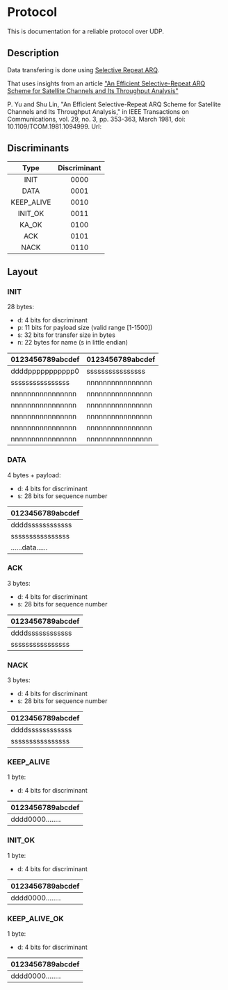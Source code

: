 # Protocol

This is documentation for a reliable protocol over UDP.

<!--  TODO: Should I have a checksum? -->
<!--  TODO: After it done, add a message that it is not designed for cases where packets could be cloned -->

## Description

Data transfering is done using
[Selective Repeat ARQ](https://en.wikipedia.org/wiki/Selective_Repeat_ARQ).

That uses insights from an article
["An Efficient Selective-Repeat ARQ Scheme for Satellite Channels and Its Throughput Analysis"](https://ieeexplore.ieee.org/document/1094999)

P. Yu and Shu Lin, "An Efficient Selective-Repeat ARQ Scheme for Satellite
Channels and Its Throughput Analysis," in IEEE Transactions on Communications,
vol. 29, no. 3, pp. 353-363, March 1981, doi: 10.1109/TCOM.1981.1094999. Url:

## Discriminants

|    Type    | Discriminant |
| :--------: | :----------: |
|    INIT    |     0000     |
|    DATA    |     0001     |
| KEEP_ALIVE |     0010     |
|  INIT_OK   |     0011     |
|   KA_OK    |     0100     |
|    ACK     |     0101     |
|    NACK    |     0110     |

## Layout

### INIT

28 bytes:

- d: 4 bits for discriminant
- p: 11 bits for payload size (valid range [1-1500])
- s: 32 bits for transfer size in bytes
- n: 22 bytes for name
(s in little endian)

| 0123456789abcdef | 0123456789abcdef |
| ---------------- | ---------------- |
| ddddppppppppppp0 | ssssssssssssssss |
| ssssssssssssssss | nnnnnnnnnnnnnnnn |
| nnnnnnnnnnnnnnnn | nnnnnnnnnnnnnnnn |
| nnnnnnnnnnnnnnnn | nnnnnnnnnnnnnnnn |
| nnnnnnnnnnnnnnnn | nnnnnnnnnnnnnnnn |
| nnnnnnnnnnnnnnnn | nnnnnnnnnnnnnnnn |
| nnnnnnnnnnnnnnnn | nnnnnnnnnnnnnnnn |

### DATA

4 bytes + payload:

- d: 4 bits for discriminant
- s: 28 bits for sequence number

| 0123456789abcdef |
| ---------------- |
| ddddssssssssssss |
| ssssssssssssssss |
| ......data...... |

### ACK

3 bytes:

- d: 4 bits for discriminant
- s: 28 bits for sequence number

| 0123456789abcdef |
| ---------------- |
| ddddssssssssssss |
| ssssssssssssssss |

### NACK

3 bytes:

- d: 4 bits for discriminant
- s: 28 bits for sequence number

| 0123456789abcdef |
| ---------------- |
| ddddssssssssssss |
| ssssssssssssssss |

### KEEP_ALIVE

1 byte:

- d: 4 bits for discriminant

| 0123456789abcdef |
| ---------------- |
| dddd0000........ |

### INIT_OK

1 byte:

- d: 4 bits for discriminant

| 0123456789abcdef |
| ---------------- |
| dddd0000........ |

### KEEP_ALIVE_OK

1 byte:

- d: 4 bits for discriminant

| 0123456789abcdef |
| ---------------- |
| dddd0000........ |

